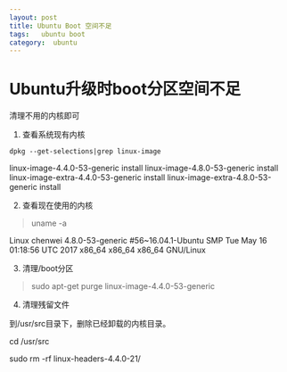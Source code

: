 ```yaml
---
layout: post
title: Ubuntu Boot 空间不足
tags:   ubuntu boot
category:  ubuntu
---
```



#  Ubuntu升级时boot分区空间不足

清理不用的内核即可


1. 查看系统现有内核

```
dpkg --get-selections|grep linux-image
```

linux-image-4.4.0-53-generic      install
linux-image-4.8.0-53-generic      install
linux-image-extra-4.4.0-53-generic    install
linux-image-extra-4.8.0-53-generic    install


2. 查看现在使用的内核

>uname -a

Linux chenwei 4.8.0-53-generic #56~16.04.1-Ubuntu SMP Tue May 16 01:18:56 UTC 2017 x86_64 x86_64 x86_64 GNU/Linux


3. 清理/boot分区

>sudo apt-get purge linux-image-4.4.0-53-generic

4. 清理残留文件

到/usr/src目录下，删除已经卸载的内核目录。

cd /usr/src

sudo rm -rf  linux-headers-4.4.0-21/

